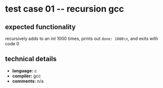 # test case 01 -- recursion gcc

## expected functionality
recursively adds to an int 1000 times, prints out `done: 1000\n`, and exits with
code 0

## technical details
- **language:** c
- **compiler:** gcc
- **comments:** n/a

